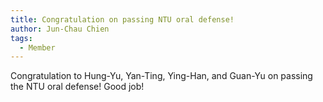 ```yaml
---
title: Congratulation on passing NTU oral defense!
author: Jun-Chau Chien
tags:
  - Member
---
```

Congratulation to Hung-Yu, Yan-Ting, Ying-Han, and Guan-Yu on passing the NTU oral defense! Good job!
 

